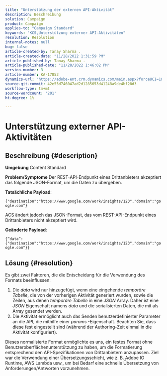 ```yaml
---
title: "Unterstützung der externen API-Aktivität"
description: Beschreibung
solution: Campaign
product: Campaign
applies-to: "Campaign Standard"
keywords: "KCS,Unterstützung externer API-Aktivitäten"
resolution: Resolution
internal-notes: null
bug: false
article-created-by: Tanay Sharma .
article-created-date: "11/28/2022 1:31:59 PM"
article-published-by: Tanay Sharma .
article-published-date: "11/28/2022 1:46:02 PM"
version-number: 3
article-number: KA-17853
dynamics-url: "https://adobe-ent.crm.dynamics.com/main.aspx?forceUCI=1&pagetype=entityrecord&etn=knowledgearticle&id=ad079903-216f-ed11-9562-6045bd006239"
source-git-commit: 42e55d746047ad2d1285653d41248a9de4bf28d3
workflow-type: tm+mt
source-wordcount: '201'
ht-degree: 1%

---
```


# Unterstützung externer API-Aktivitäten

## Beschreibung {#description}

<b>Umgebung</b>
Content Standard


<b>Problem/Symptome</b>
Der REST-API-Endpunkt eines Drittanbieters akzeptiert das folgende JSON-Format, um die Daten zu übergeben.

<b>Tatsächliche Payload</b>:

`{"destination":"https://www.google.com/work/insights/123","domain":"google.com"}`



ACS ändert jedoch das JSON-Format, das vom REST-API-Endpunkt eines Drittanbieters nicht akzeptiert wird.

<b>Geänderte Payload</b>:

`{“data”:{"destination":"https://www.google.com/work/insights/123","domain":"google.com"}}`




## Lösung {#resolution}




Es gibt zwei Faktoren, die die Entscheidung für die Verwendung des Formats beeinflussen:

1. Die *data* wird nur hinzugefügt, wenn eine eingehende *temporäre Tabelle*, die von der vorherigen Aktivität generiert wurden, sowie die Zeilen, aus denen *temporäre Tabelle* in eine *JSON* Array. Daher ist eine *JSON* Eigenschaft namens *data* und die serialisierten Daten, die mit als Array gesendet werden.
2. Die Aktivität ermöglicht auch das Senden benutzerdefinierter Parameter an die API, die mithilfe einer *params* -Eigenschaft. Beachten Sie, dass diese fest eingestellt sind (während der Authoring-Zeit einmal in die Aktivität konfiguriert).




Dieses normalisierte Format ermöglichte es uns, ein festes Format ohne Benutzeroberflächenunterstützung zu haben, um die Formatierung entsprechend den API-Spezifikationen von Drittanbietern anzupassen. Ziel war die Verwendung einer Übersetzungsschicht, wie z. B. Adobe IO Runtime, AWS Lambda usw., um bei Bedarf eine schnelle Übersetzung von Anforderungen/Antworten vorzunehmen.
